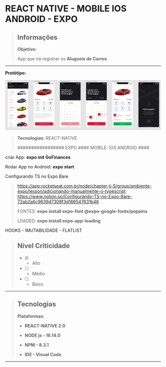 # REACT NATIVE - MOBILE IOS ANDROID - EXPO

> ## Informações
>
> **Objetivo:**     
>
> App que irá registrar os **Alugueis de Carros**

---
**Protótipo:** 

<img src="https://github.com/abruno36/rentX/blob/master/prototipo.png" alt="Protótipo"/>

> **Tecnologias:** REACT-NATIVE
>
>#################  EXPO #### MOBILE: IOS ANDROID ####
>
criar App: **expo init GoFinances**
>
Rodar App no Android: **expo start**
>
Configurando TS no Expo Bare
>https://app.rocketseat.com.br/node/chapter-ii-5/group/ambiente-expo/lesson/adicionando-manualmente-o-typescript
>https://www.notion.so/Configurando-TS-no-Expo-Bare-72ab2a6c963947308f3d166547631b46
>
>FONTES: **expo install expo-font @expo-google-fonts/poppins**
>
>LOADED: **expo install expo-app-loading**
>
HOOKS - IMUTABILIDADE - FLATLIST 

>
> ## Nível Criticidade
> - [x] - Alto  
> - [ ] - Médio  
> - [ ] - Baixo  
>  
---

> ## Tecnologias
>
> **Plataformas:**  
> - **REACT-NATIVE 2.0**  
>
> - **NODE js - 16.14.0**
>
> - **NPM - 8.3.1**
>
> - **IDE - Visual Code**
>
---
